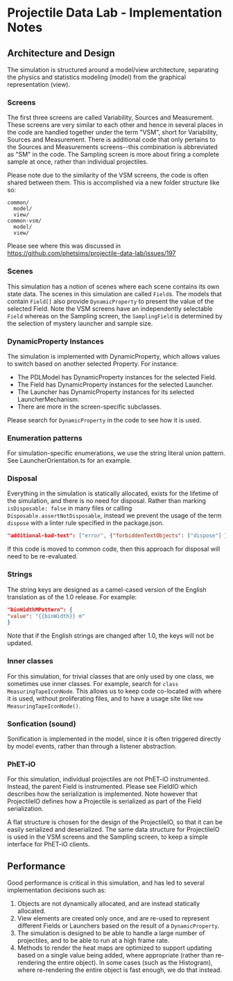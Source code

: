 # Projectile Data Lab - Implementation Notes

## Architecture and Design

The simulation is structured around a model/view architecture, separating the physics and statistics modeling (model)
from the graphical representation (view).

### Screens

The first three screens are called Variability, Sources and Measurement. These screens are very similar to each other
and hence in several places in the code are handled together under the term "VSM", short for Variability, Sources and
Measurement. There is additional code that only pertains to the Sources and Measurements screens--this combination is
abbreviated as "SM" in the code. The Sampling screen is more about firing a complete sample at once, rather than
individual projectiles.

Please note due to the similarity of the VSM screens, the code is often shared between them. This is accomplished via a
new folder structure like so:

```
common/
  model/
  view/
common-vsm/
  model/
  view/
```

Please see where this was discussed in https://github.com/phetsims/projectile-data-lab/issues/197

### Scenes

This simulation has a notion of scenes where each scene contains its own state data. The scenes in this simulation are
called `Field`s. The models that contain `Field[]` also provide `DynamicProperty` to present the value of the selected
Field. Note the VSM screens have an independently selectable `Field` whereas on the Sampling screen, the `SamplingField`
is determined by the selection of mystery launcher and sample size.

### DynamicProperty Instances

The simulation is implemented with DynamicProperty, which allows values to switch based on another selected Property.
For instance:

- The PDLModel has DynamicProperty instances for the selected Field.
- The Field has DynamicProperty instances for the selected Launcher.
- The Launcher has DynamicProperty instances for its selected LauncherMechanism.
- There are more in the screen-specific subclasses.

Please search for `DynamicProperty` in the code to see how it is used.

### Enumeration patterns

For simulation-specific enumerations, we use the string literal union pattern. See LauncherOrientation.ts for an
example.

### Disposal

Everything in the simulation is statically allocated, exists for the lifetime of the simulation, and there is no need
for disposal. Rather than marking `isDisposable: false` in many files or calling `Disposable.assertNotDisposable`,
instead we prevent the usage of the term `dispose` with a linter rule specified in the package.json.

```json
"additional-bad-text": ["error", {"forbiddenTextObjects": ["dispose"] }]
```

If this code is moved to common code, then this approach for disposal will need to be re-evaluated.

### Strings

The string keys are designed as a camel-cased version of the English translation as of the 1.0 release. For example:

```json
"binWidthMPattern": {
"value": "{{binWidth}} m"
}
```

Note that if the English strings are changed after 1.0, the keys will not be updated.

### Inner classes

For this simulation, for trivial classes that are only used by one class, we sometimes use inner classes. For example,
search for
`class MeasuringTapeIconNode`. This allows us to keep code co-located with where it is used, without proliferating
files, and to have a usage site like `new MeasuringTapeIconNode()`.

### Sonfication (sound)

Sonification is implemented in the model, since it is often triggered directly by model events, rather than through a
listener abstraction.

### PhET-iO

For this simulation, individual projectiles are not PhET-iO instrumented. Instead, the parent Field is instrumented.
Please see FieldIO which describes how the serialization is implemented. Note however that ProjectileIO defines how a
Projectile is serialized as part of the Field serialization.

A flat structure is chosen for the design of the ProjectileIO, so that it can be easily serialized and deserialized. The
same data structure for ProjectileIO is used in the VSM screens and the Sampling screen, to keep a simple interface for
PhET-iO clients.

## Performance

Good performance is critical in this simulation, and has led to several implementation decisions such as:

1. Objects are not dynamically allocated, and are instead statically allocated.
2. View elements are created only once, and are re-used to represent different Fields or Launchers based on the result
   of a `DynamicProperty`.
3. The simulation is designed to be able to handle a large number of projectiles, and to be able to run at a high frame
   rate.
4. Methods to render the heat maps are optimized to support updating based on a single value being added, where
   appropriate (rather than re-rendering the entire object). In some cases (such as the Histogram), where re-rendering
   the entire object is fast enough, we do that instead.
